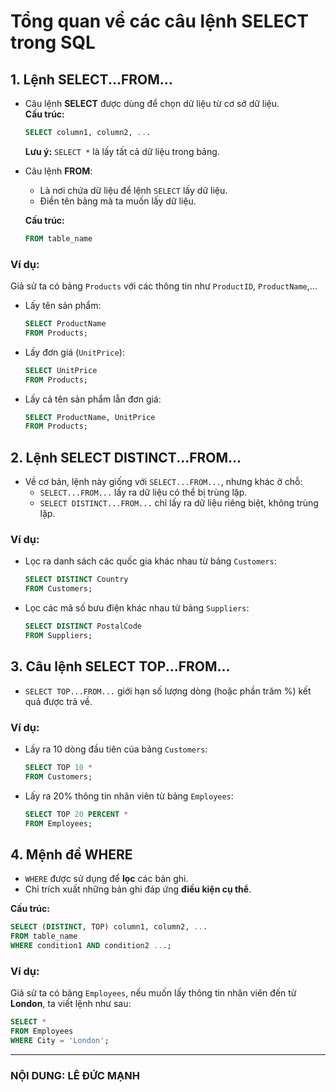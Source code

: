 # Tổng quan về các câu lệnh SELECT trong SQL

## 1. Lệnh SELECT...FROM...

- Câu lệnh **SELECT** được dùng để chọn dữ liệu từ cơ sở dữ liệu.  
  **Cấu trúc:**
  ```sql
  SELECT column1, column2, ...
  ```
  **Lưu ý:** `SELECT *` là lấy tất cả dữ liệu trong bảng.
  
- Câu lệnh **FROM**:
  - Là nơi chứa dữ liệu để lệnh `SELECT` lấy dữ liệu.
  - Điền tên bảng mà ta muốn lấy dữ liệu.
  
  **Cấu trúc:**
  ```sql
  FROM table_name
  ```

### Ví dụ:
Giả sử ta có bảng `Products` với các thông tin như `ProductID`, `ProductName`,...
- Lấy tên sản phẩm:
  ```sql
  SELECT ProductName
  FROM Products;
  ```
- Lấy đơn giá (`UnitPrice`):
  ```sql
  SELECT UnitPrice
  FROM Products;
  ```
- Lấy cả tên sản phẩm lẫn đơn giá:
  ```sql
  SELECT ProductName, UnitPrice
  FROM Products;
  ```

## 2. Lệnh SELECT DISTINCT...FROM...

- Về cơ bản, lệnh này giống với `SELECT...FROM...`, nhưng khác ở chỗ:
  - `SELECT...FROM...` lấy ra dữ liệu có thể bị trùng lặp.
  - `SELECT DISTINCT...FROM...` chỉ lấy ra dữ liệu riêng biệt, không trùng lặp.

### Ví dụ:
- Lọc ra danh sách các quốc gia khác nhau từ bảng `Customers`:
  ```sql
  SELECT DISTINCT Country
  FROM Customers;
  ```
- Lọc các mã số bưu điện khác nhau từ bảng `Suppliers`:
  ```sql
  SELECT DISTINCT PostalCode
  FROM Suppliers;
  ```

## 3. Câu lệnh SELECT TOP...FROM...

- `SELECT TOP...FROM...` giới hạn số lượng dòng (hoặc phần trăm %) kết quả được trả về.

### Ví dụ:
- Lấy ra 10 dòng đầu tiên của bảng `Customers`:
  ```sql
  SELECT TOP 10 *
  FROM Customers;
  ```
- Lấy ra 20% thông tin nhân viên từ bảng `Employees`:
  ```sql
  SELECT TOP 20 PERCENT *
  FROM Employees;
  ```

## 4. Mệnh đề WHERE

- `WHERE` được sử dụng để **lọc** các bản ghi.
- Chỉ trích xuất những bản ghi đáp ứng **điều kiện cụ thể**.

**Cấu trúc:**
```sql
SELECT (DISTINCT, TOP) column1, column2, ...
FROM table_name
WHERE condition1 AND condition2 ...;
```

### Ví dụ:
Giả sử ta có bảng `Employees`, nếu muốn lấy thông tin nhân viên đến từ **London**, ta viết lệnh như sau:
```sql
SELECT *
FROM Employees
WHERE City = 'London';
```
---
### NỘI DUNG: LÊ ĐỨC MẠNH 

